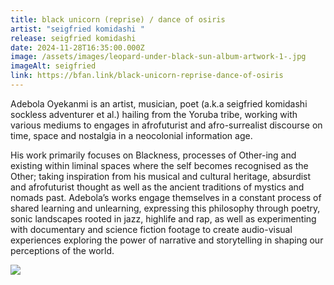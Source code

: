 ```yaml
---
title: black unicorn (reprise) / dance of osiris
artist: "seigfried komidashi "
release: seigfried komidashi
date: 2024-11-28T16:35:00.000Z
image: /assets/images/leopard-under-black-sun-album-artwork-1-.jpg
imageAlt: seigfried
link: https://bfan.link/black-unicorn-reprise-dance-of-osiris
---
```

Adebola Oyekanmi is an artist, musician, poet (a.k.a seigfried komidashi sockless adventurer et al.) hailing from the Yoruba tribe, working with various mediums to engages in afrofuturist and afro-surrealist discourse on time, space and nostalgia in a neocolonial information age.

His work primarily focuses on Blackness, processes of Other-ing and existing within liminal spaces where the self becomes recognised as the Other; taking inspiration from his musical and cultural heritage, absurdist and afrofuturist thought as well as the ancient traditions of mystics and nomads past. Adebola’s works engage themselves in a constant process of shared learning and unlearning, expressing this philosophy through poetry, sonic landscapes rooted in jazz, highlife and rap, as well as experimenting with documentary and science fiction footage to create audio-visual experiences exploring the power of narrative and storytelling in shaping our perceptions of the world. 

![](/assets/images/seigfried-komidashi-press-pic-2-cred.-sarah-dattani-tucker-.jpg)
